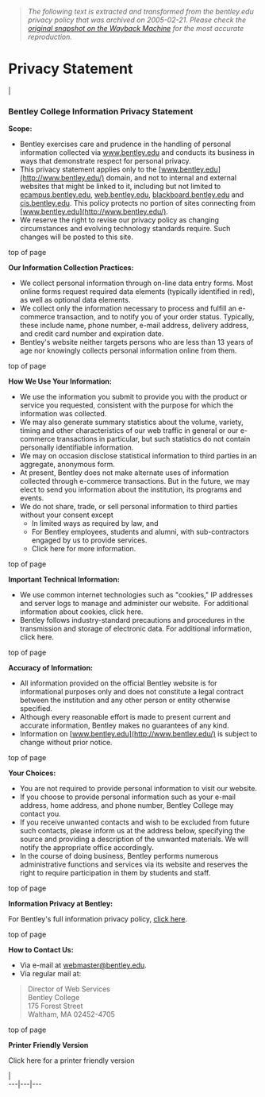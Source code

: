 > *The following text is extracted and transformed from the bentley.edu privacy policy that was archived on 2005-02-21. Please check the [original snapshot on the Wayback Machine](https://web.archive.org/web/20050221124715id_/http%3A//www.bentley.edu/privacy.cfm) for the most accurate reproduction.*

# Privacy Statement

| 

### Bentley College Information Privacy Statement

**Scope:**

  * Bentley exercises care and prudence in the handling of personal information collected via www.bentley.edu and conducts its business in ways that demonstrate respect for personal privacy.
  * This privacy statement applies only to the [www.bentley.edu](http://www.bentley.edu/) domain, and not to internal and external websites that might be linked to it, including but not limited to [ecampus.bentley.edu](http://ecampus.bentley.edu/), [web.bentley.edu](http://web.bentley.edu/), [blackboard.bentley.edu](http://blackboard.bentley.edu/) and [cis.bentley.edu](http://cis.bentley.edu/). This policy protects no portion of sites connecting from [www.bentley.edu](http://www.bentley.edu/).
  * We reserve the right to revise our privacy policy as changing circumstances and evolving technology standards require. Such changes will be posted to this site.



top of page

**Our Information Collection Practices:**

  * We collect personal information through on-line data entry forms. Most online forms request required data elements (typically identified in red), as well as optional data elements.
  * We collect only the information necessary to process and fulfill an e-commerce transaction, and to notify you of your order status. Typically, these include name, phone number, e-mail address, delivery address, and credit card number and expiration date.
  * Bentley's website neither targets persons who are less than 13 years of age nor knowingly collects personal information online from them.



top of page

**How We Use Your Information:**

  * We use the information you submit to provide you with the product or service you requested, consistent with the purpose for which the information was collected.
  * We may also generate summary statistics about the volume, variety, timing and other characteristics of our web traffic in general or our e-commerce transactions in particular, but such statistics do not contain personally identifiable information.
  * We may on occasion disclose statistical information to third parties in an aggregate, anonymous form.
  * At present, Bentley does not make alternate uses of information collected through e-commerce transactions. But in the future, we may elect to send you information about the institution, its programs and events.
  * We do not share, trade, or sell personal information to third parties without your consent except 
    * In limited ways as required by law, and 
    * For Bentley employees, students and alumni, with sub-contractors engaged by us to provide services.
    * Click here for more information.



top of page

**Important Technical Information:**

  * We use common internet technologies such as "cookies," IP addresses and server logs to manage and administer our website.  For additional information about cookies, click here. 
  * Bentley follows industry-standard precautions and procedures in the transmission and storage of electronic data. For additional information, click here. 



top of page

**Accuracy of Information:**

  * All information provided on the official Bentley website is for informational purposes only and does not constitute a legal contract between the institution and any other person or entity otherwise specified.
  * Although every reasonable effort is made to present current and accurate information, Bentley makes no guarantees of any kind.
  * Information on [www.bentley.edu](http://www.bentley.edu/) is subject to change without prior notice. 



top of page

**Your Choices:**

  * You are not required to provide personal information to visit our website.
  * If you choose to provide personal information such as your e-mail address, home address, and phone number, Bentley College may contact you.
  * If you receive unwanted contacts and wish to be excluded from future such contacts, please inform us at the address below, specifying the source and providing a description of the unwanted materials. We will notify the appropriate office accordingly.
  * In the course of doing business, Bentley performs numerous administrative functions and services via its website and reserves the right to require participation in them by students and staff.



top of page

**Information Privacy at Bentley:**

For Bentley's full information privacy policy, [click here](http://ecampus.bentley.edu/infoprivacy). 

top of page

**How to Contact Us:**

  * Via e-mail at [webmaster@bentley.edu](mailto:webmaster@bentley.edu). 
  * Via regular mail at: 



> Director of Web Services  
>  Bentley College  
>  175 Forest Street  
>  Waltham, MA 02452-4705

top of page

**Printer Friendly Version**

Click here for a printer friendly version

|   
---|---|---

